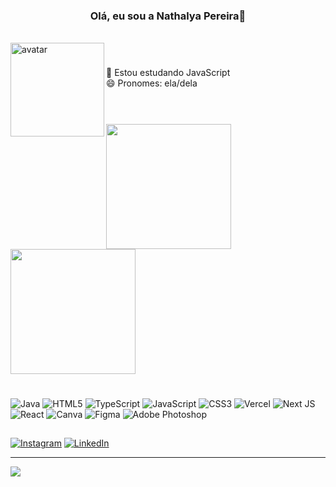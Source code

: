 ### <div align="center"> Olá, eu sou a Nathalya Pereira👋 </div>  
 <br>
<img  align="left" src="https://i.picasion.com/pic92/443fb93da863a3859ae1972c1acb5708.gif" width="150" height="150" border="0" alt="avatar" /> 

# 
🌱 Estou estudando JavaScript<br>
 😄 Pronomes: ela/dela
 <br><br>

# 
<img  height="200em" src="https://github-readme-stats.vercel.app/api?username=nathalyapereira&theme=jolly&hide_border=false&include_all_commits=true&count_private=true"/>   <img height="200em" src="https://github-readme-stats.vercel.app/api/top-langs/?username=nathalyapereira&theme=jolly&hide_border=false&include_all_commits=true&count_private=true&layout=compact"/>

# 
![Java](https://img.shields.io/badge/java-%23ED8B00.svg?style=for-the-badge&logo=java&logoColor=white) ![HTML5](https://img.shields.io/badge/html5-%23E34F26.svg?style=for-the-badge&logo=html5&logoColor=white) ![TypeScript](https://img.shields.io/badge/typescript-%23007ACC.svg?style=for-the-badge&logo=typescript&logoColor=white) ![JavaScript](https://img.shields.io/badge/javascript-%23323330.svg?style=for-the-badge&logo=javascript&logoColor=%23F7DF1E) ![CSS3](https://img.shields.io/badge/css3-%231572B6.svg?style=for-the-badge&logo=css3&logoColor=white) ![Vercel](https://img.shields.io/badge/vercel-%23000000.svg?style=for-the-badge&logo=vercel&logoColor=white) ![Next JS](https://img.shields.io/badge/Next-black?style=for-the-badge&logo=next.js&logoColor=white) ![React](https://img.shields.io/badge/react-%2320232a.svg?style=for-the-badge&logo=react&logoColor=%2361DAFB) ![Canva](https://img.shields.io/badge/Canva-%2300C4CC.svg?style=for-the-badge&logo=Canva&logoColor=white) 	![Figma](https://img.shields.io/badge/figma-%23F24E1E.svg?style=for-the-badge&logo=figma&logoColor=white) ![Adobe Photoshop](https://img.shields.io/badge/adobephotoshop-%2331A8FF.svg?style=for-the-badge&logo=adobephotoshop&logoColor=white)

## 
[![Instagram](https://img.shields.io/badge/Instagram-%23E4405F.svg?logo=Instagram&logoColor=white)](https://instagram.com/@nathalya_psilva) [![LinkedIn](https://img.shields.io/badge/LinkedIn-%230077B5.svg?logo=linkedin&logoColor=white)](https://linkedin.com/in/nathalya-psilva) 

---
[![](https://visitcount.itsvg.in/api?id=nathalyapereira&icon=0&color=0)](https://visitcount.itsvg.in)

